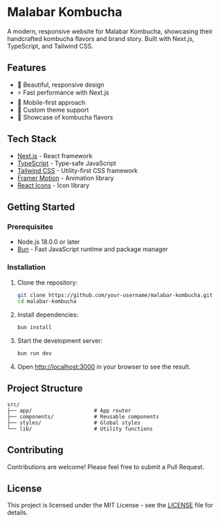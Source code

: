 # Malabar Kombucha

A modern, responsive website for Malabar Kombucha, showcasing their handcrafted kombucha flavors and brand story. Built with Next.js, TypeScript, and Tailwind CSS.

## Features

- 🎨 Beautiful, responsive design
- ⚡️ Fast performance with Next.js
- 📱 Mobile-first approach
- 🎨 Custom theme support
- 🍵 Showcase of kombucha flavors

## Tech Stack

- [Next.js](https://nextjs.org/) - React framework
- [TypeScript](https://www.typescriptlang.org/) - Type-safe JavaScript
- [Tailwind CSS](https://tailwindcss.com/) - Utility-first CSS framework
- [Framer Motion](https://www.framer.com/motion/) - Animation library
- [React Icons](https://react-icons.github.io/react-icons/) - Icon library

## Getting Started

### Prerequisites

- Node.js 18.0.0 or later
- [Bun](https://bun.sh/) - Fast JavaScript runtime and package manager

### Installation

1. Clone the repository:
   ```bash
   git clone https://github.com/your-username/malabar-kombucha.git
   cd malabar-kombucha
   ```

2. Install dependencies:
   ```bash
   bun install
   ```

3. Start the development server:
   ```bash
   bun run dev
   ```

4. Open [http://localhost:3000](http://localhost:3000) in your browser to see the result.

## Project Structure

```
src/
├── app/                    # App router
├── components/             # Reusable components
├── styles/                 # Global styles
└── lib/                    # Utility functions
```

## Contributing

Contributions are welcome! Please feel free to submit a Pull Request.

## License

This project is licensed under the MIT License - see the [LICENSE](LICENSE) file for details.

